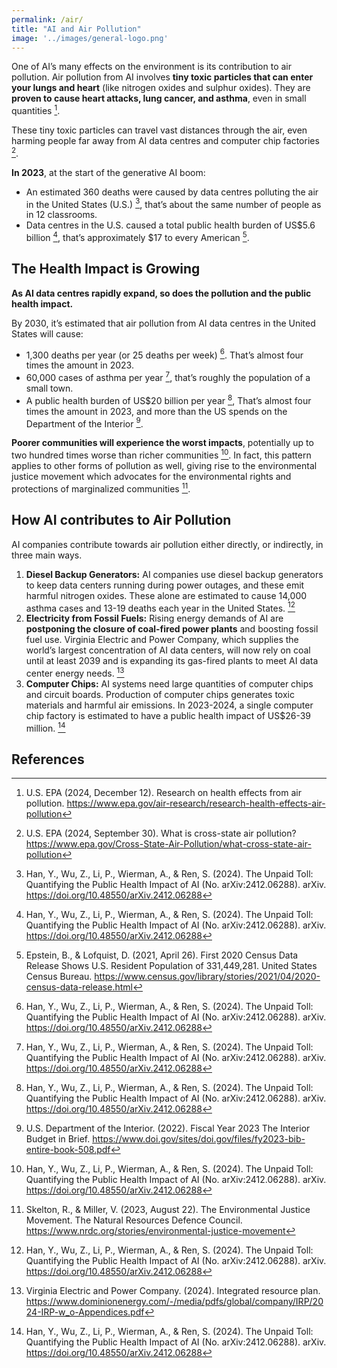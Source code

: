 ```yaml
---
permalink: /air/
title: "AI and Air Pollution"
image: '../images/general-logo.png'
---
```

One of AI’s many effects on the environment is its contribution to air pollution. Air pollution from AI involves **tiny toxic particles that can enter your lungs and heart** (like nitrogen oxides and sulphur oxides). They are **proven to cause heart attacks, lung cancer, and asthma**, even in small quantities [^1].

These tiny toxic particles can travel vast distances through the air, even harming people far away from AI data centres and computer chip factories [^2].

**In 2023**, at the start of the generative AI boom:
- An estimated 360 deaths were caused by data centres polluting the air in the United States (U.S.) [^3], that’s about the same number of people as in 12 classrooms.
- Data centres in the U.S. caused a total public health burden of US$5.6 billion [^3], that’s approximately $17 to every American [^4].

## The Health Impact is Growing
**As AI data centres rapidly expand, so does the pollution and the public health impact.**

By 2030, it’s estimated that air pollution from AI data centres in the United States will cause:
- 1,300 deaths per year (or 25 deaths per week) [^3]. That’s almost four times the amount in 2023.
- 60,000 cases of asthma per year [^3], that’s roughly the population of a small town.
- A public health burden of US$20 billion per year [^3], That’s almost four times the amount in 2023, and more than the US spends on the Department of the Interior [^5].

**Poorer communities will experience the worst impacts**, potentially up to two hundred times worse than richer communities [^3]. In fact, this pattern applies to other forms of pollution as well, giving rise to the environmental justice movement which advocates for the environmental rights and protections of marginalized communities [^6].

## How AI contributes to Air Pollution
AI companies contribute towards air pollution either directly, or indirectly, in three main ways.
1. **Diesel Backup Generators:** AI companies use diesel backup generators to keep data centers running during power outages, and these emit harmful nitrogen oxides. These alone are estimated to cause 14,000 asthma cases and 13-19 deaths each year in the United States. [^3]
2. **Electricity from Fossil Fuels:** Rising energy demands of AI are **postponing the closure of coal-fired power plants** and boosting fossil fuel use. Virginia Electric and Power Company, which supplies the world’s largest concentration of AI data centers, will now rely on coal until at least 2039 and is expanding its gas-fired plants to meet AI data center energy needs. [^7]
3. **Computer Chips:** AI systems need large quantities of computer chips and circuit boards. Production of computer chips generates toxic materials and harmful air emissions. In 2023-2024, a single computer chip factory is estimated to have a public health impact of US$26-39 million. [^3]

## References
[^1]: U.S. EPA (2024, December 12). Research on health effects from air pollution. https://www.epa.gov/air-research/research-health-effects-air-pollution

[^2]: U.S. EPA (2024, September 30). What is cross-state air pollution? https://www.epa.gov/Cross-State-Air-Pollution/what-cross-state-air-pollution

[^3]: Han, Y., Wu, Z., Li, P., Wierman, A., & Ren, S. (2024). The Unpaid Toll: Quantifying the Public Health Impact of AI (No. arXiv:2412.06288). arXiv. https://doi.org/10.48550/arXiv.2412.06288 

[^4]: Epstein, B., & Lofquist, D. (2021, April 26). First 2020 Census Data Release Shows U.S. Resident Population of 331,449,281. United States Census Bureau. https://www.census.gov/library/stories/2021/04/2020-census-data-release.html

[^5]: U.S. Department of the Interior. (2022). Fiscal Year 2023 The Interior Budget in Brief. https://www.doi.gov/sites/doi.gov/files/fy2023-bib-entire-book-508.pdf

[^6]: Skelton, R., & Miller, V. (2023, August 22). The Environmental Justice Movement. The Natural Resources Defence Council. https://www.nrdc.org/stories/environmental-justice-movement

[^7]: Virginia Electric and Power Company. (2024). Integrated resource plan. https://www.dominionenergy.com/-/media/pdfs/global/company/IRP/2024-IRP-w_o-Appendices.pdf 